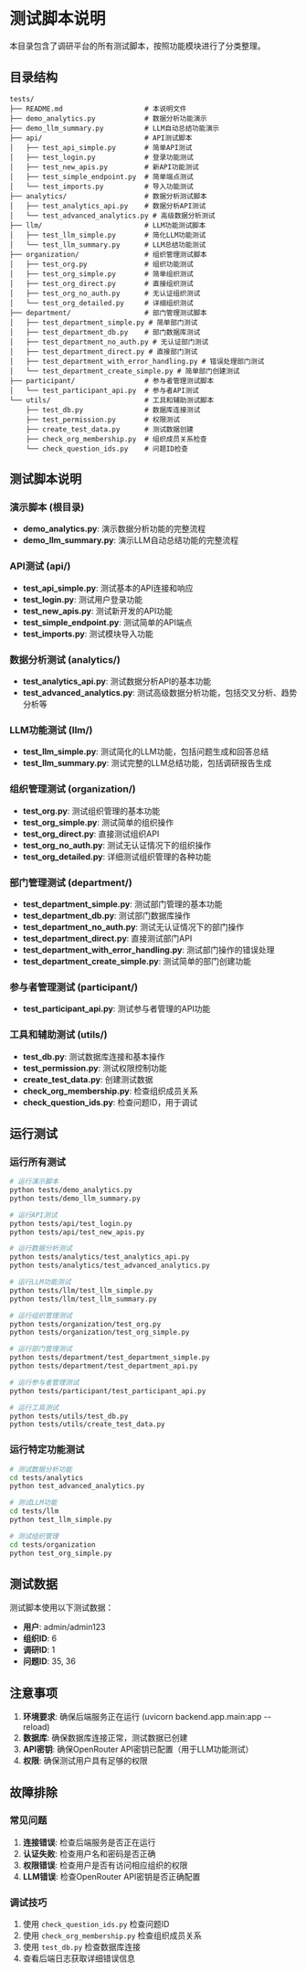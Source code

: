 # 测试脚本说明

本目录包含了调研平台的所有测试脚本，按照功能模块进行了分类整理。

## 目录结构

```
tests/
├── README.md                    # 本说明文件
├── demo_analytics.py            # 数据分析功能演示
├── demo_llm_summary.py          # LLM自动总结功能演示
├── api/                         # API测试脚本
│   ├── test_api_simple.py       # 简单API测试
│   ├── test_login.py            # 登录功能测试
│   ├── test_new_apis.py         # 新API功能测试
│   ├── test_simple_endpoint.py  # 简单端点测试
│   └── test_imports.py          # 导入功能测试
├── analytics/                   # 数据分析测试脚本
│   ├── test_analytics_api.py    # 数据分析API测试
│   └── test_advanced_analytics.py # 高级数据分析测试
├── llm/                         # LLM功能测试脚本
│   ├── test_llm_simple.py       # 简化LLM功能测试
│   └── test_llm_summary.py      # LLM总结功能测试
├── organization/                # 组织管理测试脚本
│   ├── test_org.py              # 组织功能测试
│   ├── test_org_simple.py       # 简单组织测试
│   ├── test_org_direct.py       # 直接组织测试
│   ├── test_org_no_auth.py      # 无认证组织测试
│   └── test_org_detailed.py     # 详细组织测试
├── department/                  # 部门管理测试脚本
│   ├── test_department_simple.py # 简单部门测试
│   ├── test_department_db.py    # 部门数据库测试
│   ├── test_department_no_auth.py # 无认证部门测试
│   ├── test_department_direct.py # 直接部门测试
│   ├── test_department_with_error_handling.py # 错误处理部门测试
│   └── test_department_create_simple.py # 简单部门创建测试
├── participant/                 # 参与者管理测试脚本
│   └── test_participant_api.py  # 参与者API测试
└── utils/                       # 工具和辅助测试脚本
    ├── test_db.py               # 数据库连接测试
    ├── test_permission.py       # 权限测试
    ├── create_test_data.py      # 测试数据创建
    ├── check_org_membership.py  # 组织成员关系检查
    └── check_question_ids.py    # 问题ID检查
```

## 测试脚本说明

### 演示脚本 (根目录)
- **demo_analytics.py**: 演示数据分析功能的完整流程
- **demo_llm_summary.py**: 演示LLM自动总结功能的完整流程

### API测试 (api/)
- **test_api_simple.py**: 测试基本的API连接和响应
- **test_login.py**: 测试用户登录功能
- **test_new_apis.py**: 测试新开发的API功能
- **test_simple_endpoint.py**: 测试简单的API端点
- **test_imports.py**: 测试模块导入功能

### 数据分析测试 (analytics/)
- **test_analytics_api.py**: 测试数据分析API的基本功能
- **test_advanced_analytics.py**: 测试高级数据分析功能，包括交叉分析、趋势分析等

### LLM功能测试 (llm/)
- **test_llm_simple.py**: 测试简化的LLM功能，包括问题生成和回答总结
- **test_llm_summary.py**: 测试完整的LLM总结功能，包括调研报告生成

### 组织管理测试 (organization/)
- **test_org.py**: 测试组织管理的基本功能
- **test_org_simple.py**: 测试简单的组织操作
- **test_org_direct.py**: 直接测试组织API
- **test_org_no_auth.py**: 测试无认证情况下的组织操作
- **test_org_detailed.py**: 详细测试组织管理的各种功能

### 部门管理测试 (department/)
- **test_department_simple.py**: 测试部门管理的基本功能
- **test_department_db.py**: 测试部门数据库操作
- **test_department_no_auth.py**: 测试无认证情况下的部门操作
- **test_department_direct.py**: 直接测试部门API
- **test_department_with_error_handling.py**: 测试部门操作的错误处理
- **test_department_create_simple.py**: 测试简单的部门创建功能

### 参与者管理测试 (participant/)
- **test_participant_api.py**: 测试参与者管理的API功能

### 工具和辅助测试 (utils/)
- **test_db.py**: 测试数据库连接和基本操作
- **test_permission.py**: 测试权限控制功能
- **create_test_data.py**: 创建测试数据
- **check_org_membership.py**: 检查组织成员关系
- **check_question_ids.py**: 检查问题ID，用于调试

## 运行测试

### 运行所有测试
```bash
# 运行演示脚本
python tests/demo_analytics.py
python tests/demo_llm_summary.py

# 运行API测试
python tests/api/test_login.py
python tests/api/test_new_apis.py

# 运行数据分析测试
python tests/analytics/test_analytics_api.py
python tests/analytics/test_advanced_analytics.py

# 运行LLM功能测试
python tests/llm/test_llm_simple.py
python tests/llm/test_llm_summary.py

# 运行组织管理测试
python tests/organization/test_org.py
python tests/organization/test_org_simple.py

# 运行部门管理测试
python tests/department/test_department_simple.py
python tests/department/test_department_api.py

# 运行参与者管理测试
python tests/participant/test_participant_api.py

# 运行工具测试
python tests/utils/test_db.py
python tests/utils/create_test_data.py
```

### 运行特定功能测试
```bash
# 测试数据分析功能
cd tests/analytics
python test_advanced_analytics.py

# 测试LLM功能
cd tests/llm
python test_llm_simple.py

# 测试组织管理
cd tests/organization
python test_org_simple.py
```

## 测试数据

测试脚本使用以下测试数据：
- **用户**: admin/admin123
- **组织ID**: 6
- **调研ID**: 1
- **问题ID**: 35, 36

## 注意事项

1. **环境要求**: 确保后端服务正在运行 (uvicorn backend.app.main:app --reload)
2. **数据库**: 确保数据库连接正常，测试数据已创建
3. **API密钥**: 确保OpenRouter API密钥已配置（用于LLM功能测试）
4. **权限**: 确保测试用户具有足够的权限

## 故障排除

### 常见问题
1. **连接错误**: 检查后端服务是否正在运行
2. **认证失败**: 检查用户名和密码是否正确
3. **权限错误**: 检查用户是否有访问相应组织的权限
4. **LLM错误**: 检查OpenRouter API密钥是否正确配置

### 调试技巧
1. 使用 `check_question_ids.py` 检查问题ID
2. 使用 `check_org_membership.py` 检查组织成员关系
3. 使用 `test_db.py` 检查数据库连接
4. 查看后端日志获取详细错误信息
